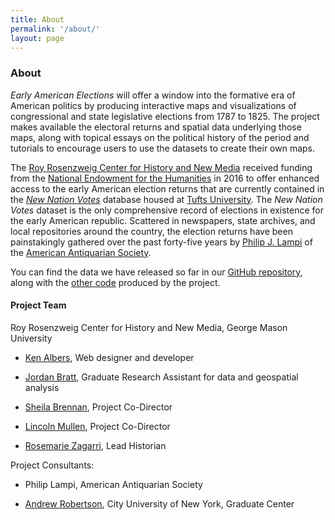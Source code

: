 ```yaml
---
title: About
permalink: '/about/'
layout: page
---
```


### About

*Early American Elections* will offer a window into the formative era of American politics by producing interactive maps and visualizations of congressional and state legislative elections from 1787 to 1825. The project makes available the electoral returns and spatial data underlying those maps, along with topical essays on the political history of the period and tutorials to encourage users to use the datasets to create their own maps. 

The [Roy Rosenzweig Center for History and New Media](https://rrchnm.org/) received funding from the [National Endowment for the Humanities](http://www.neh.gov/) in 2016 to offer enhanced access to the early American election returns that are currently contained in the *[New Nation Votes](http://elections.lib.tufts.edu/)* database housed at [Tufts University](https://www.tufts.edu/). The *New Nation Votes* dataset is the only comprehensive record of elections in existence for the early American republic. Scattered in newspapers, state archives, and local repositories around the country, the election returns have been painstakingly gathered over the past forty-five years by [Philip J. Lampi](http://www.neh.gov/humanities/2008/januaryfebruary/feature/the-orphan-scholar) of the [American Antiquarian Society](http://www.americanantiquarian.org/).

You can find the data we have released so far in our [GitHub repository](https://github.com/mapping-elections/elections-data), along with the [other code](https://github.com/mapping-elections/) produced by the project.

#### Project Team

Roy Rosenzweig Center for History and New Media, George Mason University

* [Ken Albers](https://rrchnm.org/author/ken-albers/), Web designer and developer

* [Jordan Bratt](http://historyarthistory.gmu.edu/people/jbratt), Graduate Research Assistant for data and geospatial analysis

* [Sheila Brennan](http://historyarthistory.gmu.edu/people/sbrennan), Project Co-Director

* [Lincoln Mullen](http://historyarthistory.gmu.edu/people/lmullen), Project Co-Director

* [Rosemarie Zagarri](http://historyarthistory.gmu.edu/people/rzagarri), Lead Historian

Project Consultants:

* Philip Lampi, American Antiquarian Society

* [Andrew Robertson](https://www.gc.cuny.edu/Page-Elements/Academics-Research-Centers-Initiatives/Doctoral-Programs/History/Faculty-Bios/Andrew-W-Robertson), City University of New York, Graduate Center

